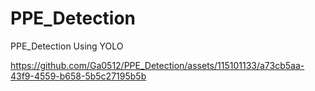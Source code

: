 # PPE_Detection
 PPE_Detection Using YOLO

https://github.com/Ga0512/PPE_Detection/assets/115101133/a73cb5aa-43f9-4559-b658-5b5c27195b5b

